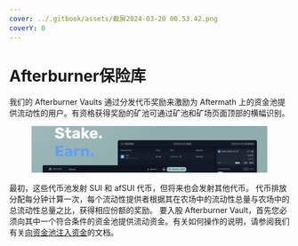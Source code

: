 ```yaml
---
cover: ../.gitbook/assets/截屏2024-03-20 00.53.42.png
coverY: 0
---
```


# Afterburner保险库

我们的 Afterburner Vaults 通过分发代币奖励来激励为 Aftermath 上的资金池提供流动性的用户。有资格获得奖励的矿池可通过矿池和矿场页面顶部的横幅识别。

<figure><img src="../.gitbook/assets/截屏2024-03-20 00.53.42 (1).png" alt=""><figcaption></figcaption></figure>

最初，这些代币池发射 SUI 和 afSUI 代币，但将来也会发射其他代币。 代币排放分配每分钟计算一次，每个流动性提供者根据其在农场中的流动性总量与农场中的总流动性总量之比，获得相应份额的奖励。 要入股 Afterburner Vault，首先您必须向其中一个符合条件的资金池提供流动资金。有关如何操作的说明，请参阅我们有关[向资金池注入资金](../chi/jiao-cheng/cun-kuan.md)的文档。
